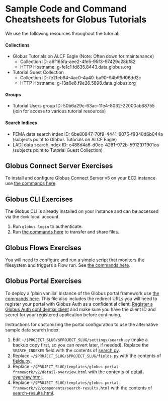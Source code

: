 # Sample Code and Command Cheatsheets for Globus Tutorials

We use the following resources throughout the tutorial:

#### Collections
* Globus Tutorials on ALCF Eagle (Note: Often down for maintenance)
   * Collection ID: a6f165fa-aee2-4fe5-95f3-97429c28bf82
   * HTTP Hostname: g-fe1c1.fd635.8443.data.globus.org 
* Tutorial Guest Collection
   * Collection ID: fe2feb64-4ac0-4a40-ba90-94b99d06dd2c
   * HTTP Hostname: g-13a6e8.f9e26.5898.data.globus.org

#### Groups
   * Tutorial Users group ID: 50b6a29c-63ac-11e4-8062-22000ab68755 (join for access to various tutorial resources)

#### Search Indices
   * FEMA data search index ID: 6be80847-70f9-4441-9075-f9348d6b044a (subjects point to Globus Tutorials on ALCF Eagle)
   * LADI data search index ID: c488d4a6-d0ee-4281-972b-5912371901ea (subjects point to Tutorial Guest Collection)

## Globus Connect Server Exercises
To install and configure Globus Connect Server v5 on your EC2 instance use [the commands here](gcs-commands.sh).

## Globus CLI Exercises
The Globus CLI is already installed on your instance and can be accessed via the `devN` local account.

1. Run `globus login` to authenticate.
2. Run [the commands here](cli-commands.sh) to transfer and share files.

## Globus Flows Exercises
You will need to configure and run a simple script that monitors the filesystem and triggers a Flow run. See [the commands here](flows-commands.sh).

## Globus Portal Exercises
To deploy a 'plain vanilla' instance of the Globus portal framework use [the commands here](portal-setup-commands.sh). This file also includes the redirect URLs you will need to register your portal with Globus Auth as a confidential client. [Register a Globus Auth confidential client](https://app.globus.org/settings/developers/registration/confidential_client) and make sure you have the client ID and secret for your registered application before continuing.

Instructions for customizing the portal configuration to use the alternative sample data search index:

1. Edit `~/$PROJECT_SLUG/$PROJECT_SLUG/settings/search.py` (make a backup copy first, so you can revert later, if needed). Replace the `SEARCH_INDEXES` field with the contents of [search.py](search.py).
2. Replace `~/$PROJECT_SLUG/$PROJECT_SLUG/fields.py` with the contents of [fields.py](fields.py).
3. Replace `~/$PROJECT_SLUG/templates/globus-portal-framework/v2/detail-overview.html` with the contents of [detail-overview.html](templates/globus-portal-framework/v2/detail-overview.html).
4. Replace `~/$PROJECT_SLUG/templates/globus-portal-framework/v2/components/search-results.html` with the contents of [search-results.html](templates/globus-portal-framework/v2/components/search-results.html).
